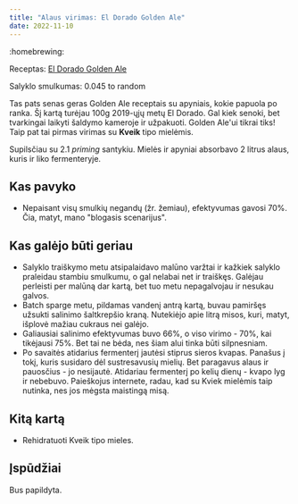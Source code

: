 ```yaml
---
title: "Alaus virimas: El Dorado Golden Ale"
date: 2022-11-10
---
```


:homebrewing:

Receptas: [El Dorado Golden Ale](https://www.brewersfriend.com/homebrew/recipe/view/1329105/el-dorado-golden-ale/446294)

Salyklo smulkumas: 0.045 to random

Tas pats senas geras Golden Ale receptais su apyniais, kokie papuola po ranka.
Šį kartą turėjau 100g 2019-ųjų metų El Dorado. Gal kiek senoki, bet tvarkingai
laikyti šaldymo kameroje ir užpakuoti. Golden Ale'ui tikrai tiks! Taip pat tai
pirmas virimas su **Kveik** tipo mielėmis.

Supilsčiau su 2.1 *priming* santykiu. Mielės ir apyniai absorbavo 2 litrus
alaus, kuris ir liko fermenteryje.

## Kas pavyko

- Nepaisant visų smulkių negandų (žr. žemiau), efektyvumas gavosi 70%. Čia,
  matyt, mano "blogasis scenarijus".

## Kas galėjo būti geriau

- Salyklo traiškymo metu atsipalaidavo malūno varžtai ir kažkiek salyklo
  praleidau stambiu smulkumu, o gal nelabai net ir traiškęs. Galėjau perleisti
  per malūną dar kartą, bet tuo metu nepagalvojau ir nesukau galvos.
- Batch sparge metu, pildamas vandenį antrą kartą, buvau pamiršęs užsukti
  salinimo šaltkrepšio kraną. Nutekiėjo apie litrą misos, kuri, matyt, išplovė
  mažiau cukraus nei galėjo.
- Galiausiai salinimo efektyvumas buvo 66%, o viso virimo - 70%, kai tikėjausi
  75%. Bet tai ne bėda, nes šiam alui tinka būti silpnesniam.
- Po savaitės atidarius fermenterį jautėsi stiprus sieros kvapas. Panašus į
  tokį, kuris susidaro dėl sustresavusių mielių. Bet paragavus alaus ir
  pauosčius - jo nesijautė. Atidariau fermenterį po kelių dienų - kvapo lyg ir
  nebebuvo. Paieškojus internete, radau, kad su Kviek mielėmis taip nutinka, nes
  jos mėgsta maistingą misą.

## Kitą kartą

- Rehidratuoti Kveik tipo mieles.

## Įspūdžiai

Bus papildyta.
